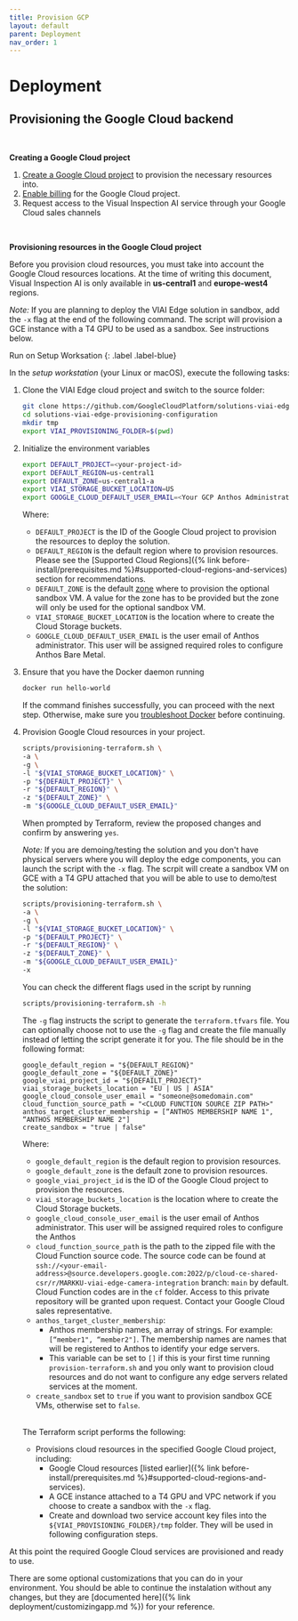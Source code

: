 ```yaml
---
title: Provision GCP
layout: default
parent: Deployment
nav_order: 1
---
```

# Deployment

## Provisioning the Google Cloud backend

<br>

__Creating a Google Cloud project__
<br>

1. [Create a Google Cloud project](https://cloud.google.com/resource-manager/docs/creating-managing-projects#creating_a_project) to provision the necessary resources into.
2. [Enable billing](https://cloud.google.com/billing/docs/how-to/modify-project#enable_billing_for_a_project) for the Google Cloud project.
3. Request access to the Visual Inspection AI service through your Google Cloud sales channels

<br>

__Provisioning resources in the Google Cloud project__
<br>

Before you provision cloud resources, you must take into account the Google Cloud resources locations.
At the time of writing this document, Visual Inspection AI is only available in __us-central1__ and
__europe-west4__ regions.

*Note:* If you are planning to deploy the VIAI Edge solution in sandbox, add the `-x` flag at the end of the following command. The script will provision a GCE instance with a T4 GPU to be used as a sandbox. See instructions below.

Run on Setup Worksation
{: .label .label-blue}

In the *setup workstation* (your Linux or macOS), execute the following tasks:

1. Clone the VIAI Edge cloud project and switch to the source folder:

    ```bash
    git clone https://github.com/GoogleCloudPlatform/solutions-viai-edge-provisioning-configuration
    cd solutions-viai-edge-provisioning-configuration
    mkdir tmp
    export VIAI_PROVISIONING_FOLDER=$(pwd)
    ```

2. Initialize the environment variables

    ```bash
    export DEFAULT_PROJECT=<your-project-id>
    export DEFAULT_REGION=us-central1
    export DEFAULT_ZONE=us-central1-a
    export VIAI_STORAGE_BUCKET_LOCATION=US
    export GOOGLE_CLOUD_DEFAULT_USER_EMAIL=<Your GCP Anthos Administrator email>
    ```

    Where:

    * `DEFAULT_PROJECT` is the ID of the Google Cloud project to provision the resources to deploy the solution.
    * `DEFAULT_REGION` is the default region where to provision resources. Please see the [Supported Cloud Regions]({% link before-install/prerequisites.md %}#supported-cloud-regions-and-services) section for recommendations.
    * `DEFAULT_ZONE` is the default [zone](https://cloud.google.com/compute/docs/regions-zones) where to provision the optional sandbox VM. A value for the zone has to be provided but the zone will only be used for the optional sandbox VM.
    * `VIAI_STORAGE_BUCKET_LOCATION` is the location where to create the Cloud Storage buckets.
    * `GOOGLE_CLOUD_DEFAULT_USER_EMAIL` is the user email of Anthos administrator. This user will be assigned required roles to configure Anthos Bare Metal.

3. Ensure that you have the Docker daemon running

    ```bash
    docker run hello-world
    ```

    If the command finishes successfully, you can proceed with the next step. Otherwise, make sure you [troubleshoot Docker](https://docs.docker.com/config/daemon/troubleshoot/) before continuing.

4. Provision Google Cloud resources in your project.

    ```bash
    scripts/provisioning-terraform.sh \
    -a \
    -g \
    -l "${VIAI_STORAGE_BUCKET_LOCATION}" \
    -p "${DEFAULT_PROJECT}" \
    -r "${DEFAULT_REGION}" \
    -z "${DEFAULT_ZONE}" \
    -m "${GOOGLE_CLOUD_DEFAULT_USER_EMAIL}"
    ```

    When prompted by Terraform, review the proposed changes and confirm by answering `yes`.

    *Note:* If you are demoing/testing the solution and you don't have physical servers where you will deploy the edge components, you can launch the script with the `-x` flag. The scrpit will create a sandbox VM on GCE with a T4 GPU attached that you will be able to use to demo/test the solution:

    ```bash
    scripts/provisioning-terraform.sh \
    -a \
    -g \
    -l "${VIAI_STORAGE_BUCKET_LOCATION}" \
    -p "${DEFAULT_PROJECT}" \
    -r "${DEFAULT_REGION}" \
    -z "${DEFAULT_ZONE}" \
    -m "${GOOGLE_CLOUD_DEFAULT_USER_EMAIL}"
    -x
    ```

    You can check the different flags used in the script by running

    ```bash
    scripts/provisioning-terraform.sh -h
    ```

    The `-g` flag  instructs the script to generate the `terraform.tfvars` file. You can optionally choose not to use the `-g` flag and create the file manually instead of letting the script generate it for you. The file should be in the following format:

    ```text
    google_default_region = "${DEFAULT_REGION}"
    google_default_zone = "${DEFAULT_ZONE}"
    google_viai_project_id = "${DEFAILT_PROJECT}"
    viai_storage_buckets_location = "EU | US | ASIA"
    google_cloud_console_user_email = "someone@somedomain.com"
    cloud_function_source_path = "<CLOUD FUNCTION SOURCE ZIP PATH>"
    anthos_target_cluster_membership = [“ANTHOS MEMBERSHIP NAME 1", “ANTHOS MEMBERSHIP NAME 2"]
    create_sandbox = "true | false"
    ```

    Where:

    * `google_default_region` is the default region to provision resources.
    * `google_default_zone` is the default zone to provision resources.
    * `google_viai_project_id` is the ID of the Google Cloud project to provision the resources.
    * `viai_storage_buckets_location` is the location where to create the Cloud Storage buckets.
    * `google_cloud_console_user_email` is the user email of Anthos administrator. This user will be assigned required roles to configure the Anthos
    * `cloud_function_source_path` is the path to the zipped file with the Cloud Function source code.
        The source code can be found at `ssh://<your-email-address>@source.developers.google.com:2022/p/cloud-ce-shared-csr/r/MARKKU-viai-edge-camera-integration` branch: `main` by default. Cloud Function codes are in the `cf` folder. Access to this private repository will be granted upon request. Contact your Google Cloud sales representative.
    * `anthos_target_cluster_membership`:
      * Anthos membership names, an array of strings. For example: `[“member1", “member2"]`. The membership names are names that will be registered to Anthos to identify your edge servers.
      * This variable can be set to `[]` if this is your first time running `provision-terraform.sh` and you only want to provision cloud resources and do not want to configure any edge servers related services at the moment.
    * `create_sandbox` set to `true` if you want to provision sandbox GCE VMs, otherwise set to `false`.

    <br>

    The Terraform script performs the following:

    * Provisions cloud resources in the specified Google Cloud project, including:
      * Google Cloud resources [listed earlier]({% link before-install/prerequisites.md %}#supported-cloud-regions-and-services).
      * A GCE instance attached to a T4 GPU and VPC network if you choose to create a sandbox with the `-x` flag.
      * Create and download two service account key files into the `${VIAI_PROVISIONING_FOLDER}/tmp` folder. They will be used in following configuration steps.

At this point the required Google Cloud services are provisioned and ready to use.

There are some optional customizations that you can do in your environment. You should be able to continue the instalation without any changes, but they are [documented here]({% link deployment/customizingapp.md %}) for your reference.
